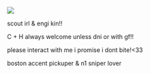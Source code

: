 ![](https://64.media.tumblr.com/4be8af2714527430b0ca0453a0d40990/99a13730feb13918-18/s400x600/2be648b1e14baf58577d6661a32ba28d3a8db1a6.gifv)

scout irl & engi kin!!

C + H always welcome unless dni or with gf!!

please interact with me i promise i dont bite!<33 

boston accent pickuper & n1 sniper lover
